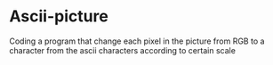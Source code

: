 # Ascii-picture
Coding a program that change each pixel in the picture from RGB to a character from the ascii characters according to certain scale  
